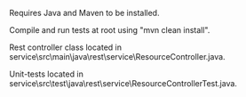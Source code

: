 Requires Java and Maven to be installed.

Compile and run tests at root using "mvn clean install".

Rest controller class located in service\src\main\java\rest\service\ResourceController.java.

Unit-tests located in service\src\test\java\rest\service\ResourceControllerTest.java.
